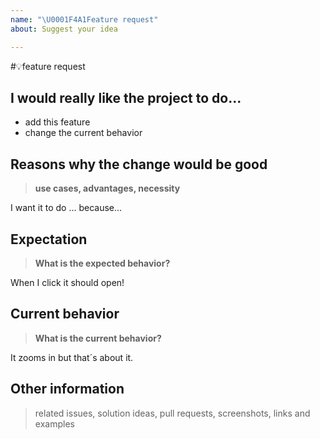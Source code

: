 ```yaml
---
name: "\U0001F4A1Feature request"
about: Suggest your idea

---
```


#💡feature request

## I would really like the project to do...

* add this feature
* change the current behavior

## Reasons why the change would be good
> **use cases, advantages, necessity**
 
 I want it to do ... because...

## Expectation
> **What is the expected behavior?**

When I click it should open!

## Current behavior
> **What is the current behavior?**

It zooms in but that´s about it.

## Other information
> related issues, solution ideas, pull requests, screenshots, links and examples
